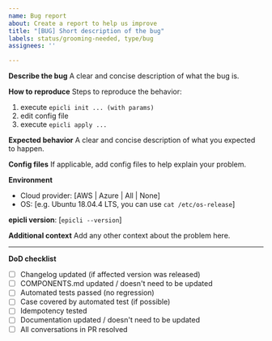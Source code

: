 ```yaml
---
name: Bug report
about: Create a report to help us improve
title: "[BUG] Short description of the bug"
labels: status/grooming-needed, type/bug
assignees: ''

---
```


**Describe the bug**
A clear and concise description of what the bug is.

**How to reproduce**
Steps to reproduce the behavior:
1. execute `epicli init ... (with params)`
2. edit config file
3. execute `epicli apply ...`

**Expected behavior**
A clear and concise description of what you expected to happen.

**Config files**
If applicable, add config files to help explain your problem.

**Environment**
- Cloud provider: [AWS | Azure | All | None]
- OS: [e.g. Ubuntu 18.04.4 LTS, you can use `cat /etc/os-release`]

**epicli version**: [`epicli --version`]

**Additional context**
Add any other context about the problem here.

---

**DoD checklist**

* [ ] Changelog updated (if affected version was released)
* [ ] COMPONENTS.md updated / doesn't need to be updated
* [ ] Automated tests passed (no regression)
* [ ] Case covered by automated test (if possible)
* [ ] Idempotency tested
* [ ] Documentation updated / doesn't need to be updated
* [ ] All conversations in PR resolved
